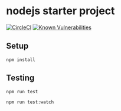 # nodejs starter project

[![CircleCI](https://circleci.com/gh/0x646e78/gameoflife-js/tree/master.svg?style=svg)](https://circleci.com/gh/0x646e78/gameoflife-js/tree/master)
 [![Known Vulnerabilities](https://snyk.io/test/github/0x646e78/gameoflife-js/badge.svg)](https://snyk.io/test/github/0x646e78/gameoflife-js) 

## Setup

    npm install

## Testing

    npm run test

    npm run test:watch

